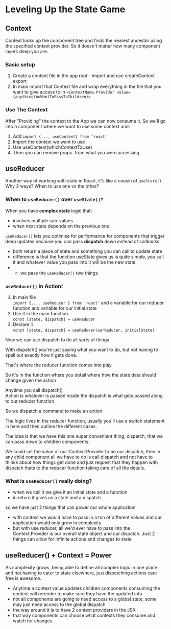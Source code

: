 # Leveling Up the State Game

## Context

Context looks up the component tree and finds the nearest ancestor using the specified context provider. So it doesn't matter how many component layers deep you are.

### Basic setup

1. Create a context file in the app root - import and use createContext export
2. In main import that Context file and wrap everything in the file that you want to give access to in `<ContextName.Provider value={anythingYouWantToPassToChildren}>`

### Use The Context

After "Providing" the context to the App we can now consume it.
So we'll go into a component where we want to use some context and:

1. Add `import {..., useContext} from 'react'`
2. Import the context we want to use
3. Use useContext(whichContextToUse)
4. Then you can remove props. from what you were accessing

## useReducer

Another way of working with state in React, it's like a cousin of `useState()`.
Why 2 ways? When to use one vs the other?

### When to `useReducer()` over `useState()?`

When you have **complex state** logic that:

- involves multiple sub-values
- when next state depends on the previous one

`useReducer()` lets you optimize for performance for components that trigger deep updates because you can pass **dispatch** down instead of callbacks.

- both return a piece of state and something you can call to update state
- difference is that the function useState gives us is quite simple, you call it and whatever value you pass into it will be the new state
- - we pass the `useReducer()` two things

### `useReducer()` in Action!

1. In main file<br>`import {..., useReducer } from 'react'` and a variable for our reducer function and variable for our initial state
2. Use it in the main function <br>`const [state, dispatch] = useReducer`
3. Declare it<br>`const [state, dispatch] = useReducer(ourReducer, initialState)`

Now we can use dispatch to do all sorts of things

With dispatch() you're just saying what you want to do, but not having to spell out exactly how it gets done.

That's where the reducer function comes into play

So it's in the function where you detail where how the state data should change given the action

Anytime you call dispatch()<br>
Action is whatever is passed inside the dispatch is what gets passed along to our reducer function

So we dispatch a command to make an action

The logic lives in the reducer function, usually you'll use a switch statement in here and then outline the different cases.

The idea is that we have this one super convenient thing, dispatch, that we can pass down to children components.

We could set the value of our Context.Provider to be our dispatch, then in any child component all we have to do is call dispatch and not have to thinkk about how things get done and just request that they happen with dispatch thats to the reducer function taking care of all the details.

### What is `useReducer()` really doing?

- when we call it we give it an initial state and a function
- in return it gives us a state and a dispatch

so we have just 2 things that can power our whole application

- with context we would have to pass in a ton of different values and our application would only grow in complexity
- but with use reducer, all we'd ever have to pass into the Context.Provider is our overall state object and our dispatch. Just 2 things can allow for infinite actions and changes to state

## useReducer() + Context = Power

As complexity grows, being able to define all complex logic in one place and not having to cater to state elsewhere, just dispatching actions care free is awesome.

- Anytime a context value updates children components consuming the context will rerender to make sure they have the updated info
- not all components are going to need access to a global state, some may just need access to the global dispatch
- the way around it is to have 2 context providers in the JSX
- that way components can choose what contexts they consume and watch for changes
